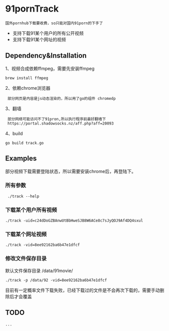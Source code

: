 # 91pornTrack
    国外pornhub下载要收费，so只能对国内91porn的下手了
    
* 支持下载91某个用户的所有公开视频
* 支持下载91某个网址的视频

## Dependency&Installation
   1、视频合成依赖ffmpeg，需要先安装ffmpeg
    
    brew install ffmpeg
    
   2、依赖chrome浏览器
   
     部分网页是内容是js动态渲染的，所以用了go的组件 chromedp
     
   3、翻墙 
   
     部分网络可能访问不了91pron,所以执行程序前最好翻墙下
     https://portal.shadowsocks.nz/aff.php?aff=20093
   
   4、build
   
    go build track.go 
## Examples
   部分视频下载需要登陆状态，所以需要安装chrome后，再登陆下。
### 所有参数
     ./track --help
### 下载某个用户所有视频
    ./track -uid=c24dDoGZBAnwUtBbHweSJB8W6ACe8c7sJyQOJ9Af4DQ4sxul
### 下载某个网址视频
    ./track -vid=8ee92162ba6b47e1dfcf
### 修改文件保存目录
   默认文件保存目录 /data/91movie/
   
    ./track -p /data/92 -vid=8ee92162ba6b47e1dfcf  
    
   目前有一定概率文件下载失败，已经下载过的文件是不会再次下载的，需要手动删除后才会覆盖
## TODO
    ...   
